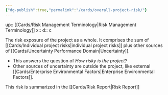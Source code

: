 ```yaml
---
{"dg-publish":true,"permalink":"/cards/overall-project-risk/"}
---
```


up:: [[Cards/Risk Management Terminology\|Risk Management Terminology]] 
x:: 
d:: c

The risk exposure of the project as a whole. It comprises the sum of [[Cards/Individual project risks\|individual project risks]] plus other sources of [[Cards/Uncertainty Performance Domain\|Uncertainty]].
- This answers the question of *How risky is the project?*
- Other sources of uncertainty are outside the project, like external [[Cards/Enterprise Environmental Factors\|Enterprise Environmental Factors]]. 

This risk is summarized in the [[Cards/Risk Report\|Risk Report]] 
